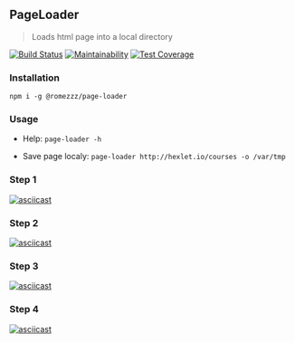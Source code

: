## PageLoader
> Loads html page into a local directory

[![Build Status](https://travis-ci.com/Romez/backend-project-lvl3.svg?branch=master)](https://travis-ci.com/Romez/backend-project-lvl3)
[![Maintainability](https://api.codeclimate.com/v1/badges/cc533281c76759aad13e/maintainability)](https://codeclimate.com/github/Romez/backend-project-lvl3/maintainability)
[![Test Coverage](https://api.codeclimate.com/v1/badges/cc533281c76759aad13e/test_coverage)](https://codeclimate.com/github/Romez/backend-project-lvl3/test_coverage)

### Installation
`npm i -g @romezzz/page-loader`

### Usage
* Help: `page-loader -h`

* Save page localy: `page-loader http://hexlet.io/courses -o /var/tmp`

### Step 1
[![asciicast](https://asciinema.org/a/269803.svg)](https://asciinema.org/a/269803)

### Step 2
[![asciicast](https://asciinema.org/a/275821.svg)](https://asciinema.org/a/275821)

### Step 3
[![asciicast](https://asciinema.org/a/275834.svg)](https://asciinema.org/a/275834)

### Step 4
[![asciicast](https://asciinema.org/a/275881.svg)](https://asciinema.org/a/275881)
